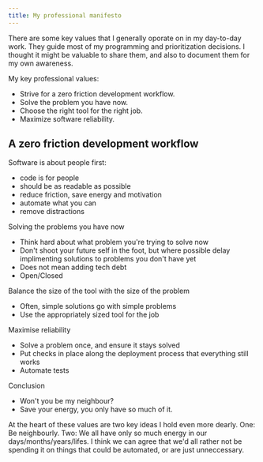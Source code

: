 ```yaml
---
title: My professional manifesto
---
```


There are some key values that I generally oporate on in my day-to-day work. They guide most of my programming and prioritization decisions. I thought it might be valuable to share them, and also to document them for my own awareness.

My key professional values:
* Strive for a zero friction development workflow.
* Solve the problem you have now.
* Choose the right tool for the right job.
* Maximize software reliability.

## A zero friction development workflow

Software is about people first:
* code is for people
* should be as readable as possible
* reduce friction, save energy and motivation
* automate what you can
* remove distractions

Solving the problems you have now
* Think hard about what problem you're trying to solve now
* Don't shoot your future self in the foot, but where possible delay implimenting solutions to problems you don't have yet
* Does not mean adding tech debt
* Open/Closed

Balance the size of the tool with the size of the problem
* Often, simple solutions go with simple problems
* Use the appropriately sized tool for the job

Maximise reliability
* Solve a problem once, and ensure it stays solved
* Put checks in place along the deployment process that everything still works
* Automate tests

Conclusion
* Won't you be my neighbour?
* Save your energy, you only have so much of it.

At the heart of these values are two key ideas I hold even more dearly. One: Be neighbourly. Two: We all have only so much energy in our days/months/years/lifes. I think we can agree that we'd all rather not be spending it on things that could be automated, or are just unneccessary.
